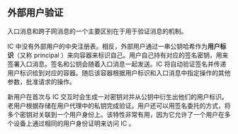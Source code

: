 ## 外部用户验证

入口消息和跨子网消息的一个主要区别在于用于验证消息的机制。

IC 中没有外部用户的中央注册表。相反，外部用户通过一串公钥哈希作为**用户标识**（又称 principal ）来向容器来标识自己。用户自己持有对应的签名密钥，用来签署入口消息。签名和公钥会随着入口消息一起发送。IC 将自动验证签名并传递用户标识给到对应的容器。随后该容器根据用户标识和入口消息中指定操作的其他参数，批准请求的操作。

新用户在首次与 IC 交互时会生成一对密钥对并从公钥中衍生出他们的用户标识。老用户根据存储在用户代理中的私钥完成验证。用户还可以用签名委托的方式，将多个密钥对关联到一个用户身份上。该特性非常有用，因为它允许了一个用户在多个设备上通过相同的用户身份证明来访问 IC 。
